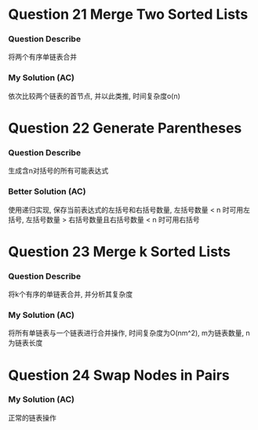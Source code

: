 # Question 21  Merge Two Sorted Lists

### Question Describe

将两个有序单链表合并

### My Solution (AC)

依次比较两个链表的首节点, 并以此类推, 时间复杂度o(n)

# Question 22  Generate Parentheses

### Question Describe

生成含n对括号的所有可能表达式

### Better Solution (AC)

使用递归实现, 保存当前表达式的左括号和右括号数量, 左括号数量 < n 时可用左括号, 左括号数量 > 右括号数量且右括号数量 < n 时可用右括号

# Question 23  Merge k Sorted Lists

### Question Describe

将k个有序的单链表合并, 并分析其复杂度

### My Solution (AC)

将所有单链表与一个链表进行合并操作, 时间复杂度为O(nm^2), m为链表数量, n为链表长度

# Question 24  Swap Nodes in Pairs

### My Solution (AC)

正常的链表操作
